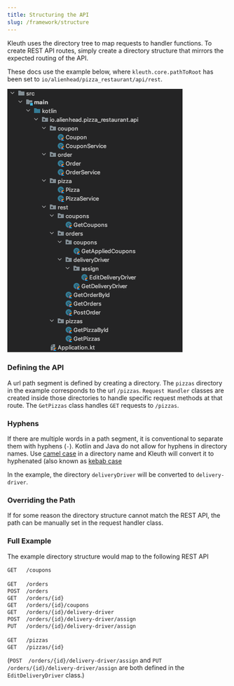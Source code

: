 ```yaml
---
title: Structuring the API
slug: /framework/structure
---
```


Kleuth uses the directory tree to map requests to handler functions. 
To create REST API routes, simply create a directory structure that mirrors the expected routing of the API.

These docs use the example below, where `kleuth.core.pathToRoot` has been set to `io/alienhead/pizza_restaurant/api/rest`.

![Pizza Restauruant REST API](../assets/pizza_api_structure.png)

### Defining the API

A url path segment is defined by creating a directory. 
The `pizzas` directory in the example corresponds to the url `/pizzas`. 
`Request Handler` classes are created inside those directories to handle specific request methods at that route. The `GetPizzas` class handles `GET` requests to `/pizzas`.


### Hyphens
If there are multiple words in a path segment, it is conventional to separate them with hyphens (`-`).
Kotlin and Java do not allow for hyphens in directory names. 
Use [camel case](https://en.wikipedia.org/wiki/Camel_case) in a directory name and Kleuth will convert it to hyphenated (also known as [kebab case](https://en.wikipedia.org/wiki/Kebab_case)

In the example, the directory `deliveryDriver` will be converted to `delivery-driver`.

### Overriding the Path
If for some reason the directory structure cannot match the REST API, the path can be manually set in the request handler class.

### Full Example
The example directory structure would map to the following REST API

```
GET   /coupons

GET   /orders
POST  /orders
GET   /orders/{id}
GET   /orders/{id}/coupons
GET   /orders/{id}/delivery-driver
POST  /orders/{id}/delivery-driver/assign 
PUT   /orders/{id}/delivery-driver/assign

GET   /pizzas
GET   /pizzas/{id}
```

(`POST  /orders/{id}/delivery-driver/assign` and `PUT /orders/{id}/delivery-driver/assign` are both defined in the `EditDeliveryDriver` class.)
